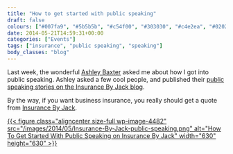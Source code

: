 ```yaml
---
title: "How to get started with public speaking"
draft: false
colours: ["#007fa9", "#5b5b5b", "#c54f00", "#303030", "#c4e2ea", "#020202", "#e4bfb8"]
date: 2014-05-21T14:59:31+00:00
categories: ["Events"]
tags: ["insurance", "public speaking", "speaking"]
body_classes: "blog"
---
```


Last week, the wonderful [Ashley Baxter](http://twitter.com/iamashley) asked me about how I got into public speaking. Ashley asked a few cool people, and published their [public speaking stories on the Insurance By Jack blog](http://insurancebyjack.co.uk/business-and-marketing/2014/05/20/how-to-get-started-with-public-speaking.html).

By the way, if you want business insurance, you really should get a quote from [Insurance By Jack](http://insurancebyjack.co.uk/).

[{{< figure class="aligncenter size-full wp-image-4482" src="/images/2014/05/Insurance-By-Jack-public-speaking.png" alt="How To Get Started With Public Speaking on Insurance By Jack" width="630" height="630" >}}](http://insurancebyjack.co.uk/business-and-marketing/2014/05/20/how-to-get-started-with-public-speaking.html)

	